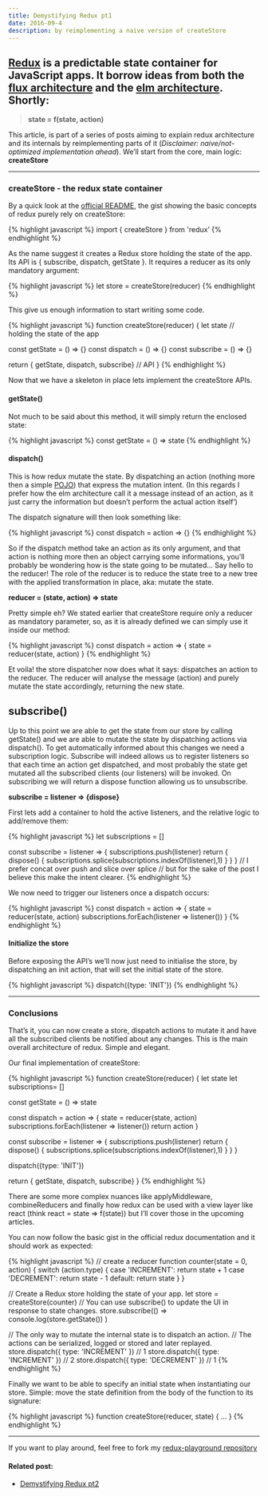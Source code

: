 ```yaml
---
title: Demystifying Redux pt1
date: 2016-09-4
description: by reimplementing a naive version of createStore
---
```


## [Redux](https://github.com/reactjs/redux) is a predictable state container for JavaScript apps. It borrow ideas from both the [flux architecture](https://facebook.github.io/flux/) and the [elm architecture](http://guide.elm-lang.org/architecture/). Shortly:

> **state = f(state, action)**

This article, is part of a series of posts aiming to explain redux architecture and its internals by reimplementing parts of it (*Disclaimer: naive/not-optimized implementation ahead*). We’ll start from the core, main logic: **createStore**

***

### createStore - the redux state container

By a quick look at the [official README](https://github.com/reactjs/redux/blob/master/README.md), the gist showing the basic concepts of redux purely rely on createStore:

{% highlight javascript %}
import { createStore } from 'redux’
{% endhighlight %}

As the name suggest it creates a Redux store holding the state of the app. Its API is { subscribe, dispatch, getState }. It requires a reducer as its only mandatory argument:

{% highlight javascript %}
let store = createStore(reducer)
{% endhighlight %}

This give us enough information to start writing some code.

{% highlight javascript %}
function createStore(reducer) {
  let state // holding the state of the app

  const getState = () => {}
  const dispatch = () => {}
  const subscribe = () => {}

  return { getState, dispatch, subscribe} // API
}
{% endhighlight %}

Now that we have a skeleton in place lets implement the createStore APIs.

#### getState()

Not much to be said about this method, it will simply return the enclosed state:

{% highlight javascript %}
const getState = () => state
{% endhighlight %}

#### dispatch()

This is how redux mutate the state. By dispatching an action (nothing more then a simple [POJO](https://en.wikipedia.org/wiki/Plain_Old_Java_Object)) that express the mutation intent. (In this regards I prefer how the elm architecture call it a message instead of an action, as it just carry the information but doesn’t perform the actual action itself’)

The dispatch signature will then look something like:

{% highlight javascript %}
const dispatch = action => {}
{% endhighlight %}


So if the dispatch method take an action as its only argument, and that action is nothing more then an object carrying some informations, you’ll probably be wondering how is the state going to be mutated… Say hello to the reducer! The role of the reducer is to reduce the state tree to a new tree with the applied transformation in place, aka: mutate the state.

**reducer = (state, action) => state**

Pretty simple eh? We stated earlier that createStore require only a reducer as mandatory parameter, so, as it is already defined we can simply use it inside our method:

{% highlight javascript %}
const dispatch = action => {
  state = reducer(state, action)
}
{% endhighlight %}

Et voila! the store dispatcher now does what it says: dispatches an action to the reducer. The reducer will analyse the message (action) and purely mutate the state accordingly, returning the new state.

## subscribe()

Up to this point we are able to get the state from our store by calling getState() and we are able to mutate the state by dispatching actions via dispatch(). To get automatically informed about this changes we need a subscription logic. Subscribe will indeed allows us to register listeners so that each time an action get dispatched, and most probably the state get mutated all the subscribed clients (our listeners) will be invoked.
On subscribing we will return a dispose function allowing us to unsubscribe.

**subscribe = listener => {dispose}**

First lets add a container to hold the active listeners, and the relative logic to add/remove them:

{% highlight javascript %}
let subscriptions = []

const subscribe = listener => {
  subscriptions.push(listener)
  return {
    dispose() {
      subscriptions.splice(subscriptions.indexOf(listener),1)
    }
  }
}
// I prefer concat over push and slice over splice
// but for the sake of the post I believe this make the intent clearer.
{% endhighlight %}

We now need to trigger our listeners once a dispatch occurs:

{% highlight javascript %}
const dispatch = action => {
  state = reducer(state, action)
  subscriptions.forEach(listener => listener())
}
{% endhighlight %}

#### Initialize the store

Before exposing the API’s we’ll now just need to initialise the store, by dispatching an init action, that will set the initial state of the store.

{% highlight javascript %}
dispatch({type: 'INIT'})
{% endhighlight %}

***

### Conclusions

That’s it, you can now create a store, dispatch actions to mutate it and have all the subscribed clients be notified about any changes. This is the main overall architecture of redux. Simple and elegant.

Our final implementation of createStore:

{% highlight javascript %}
function createStore(reducer) {
  let state
  let subscriptions= []

  const getState = () => state

  const dispatch = action => {
    state = reducer(state, action)
    subscriptions.forEach(listener => listener())
    return action
  }

  const subscribe = listener => {
    subscriptions.push(listener)
    return {
      dispose() {
        subscriptions.splice(subscriptions.indexOf(listener),1)
      }
    }
  }

  dispatch({type: 'INIT'})

  return { getState, dispatch, subscribe}
}
{% endhighlight %}

There are some more complex nuances like applyMiddleware, combineReducers and finally how redux can be used with a view layer like react (think react = state => f(state)) but I’ll cover those in the upcoming articles.

You can now follow the basic gist in the official redux documentation and it should work as expected:

{% highlight javascript %}
// create a reducer
function counter(state = 0, action) {
  switch (action.type) {
  case 'INCREMENT':
    return state + 1
  case 'DECREMENT':
    return state - 1
  default:
    return state
  }
}

// Create a Redux store holding the state of your app.
let store = createStore(counter)
// You can use subscribe() to update the UI in response to state changes.
store.subscribe(() =>
  console.log(store.getState())
)

// The only way to mutate the internal state is to dispatch an action.
// The actions can be serialized, logged or stored and later replayed.
store.dispatch({ type: 'INCREMENT' })
// 1
store.dispatch({ type: 'INCREMENT' })
// 2
store.dispatch({ type: 'DECREMENT' })
// 1
{% endhighlight %}

Finally we want to be able to specify an initial state when instantiating our store. Simple: move the state definition from the body of the function to its signature:

{% highlight javascript %}
function createStore(reducer, state) {
  ...
}
{% endhighlight %}

***

If you want to play around, feel free to fork my [redux-playground repository](https://github.com/nickbalestra/redux-playground)

#### Related post:

- [Demystifying Redux pt2](http://nick.balestra.ch/2016/demystifying-redux-applymiddleware/)
